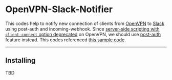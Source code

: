 OpenVPN-Slack-Notifier
=======

This codes help to notify new connection of clients from [OpenVPN](https://openvpn.net/) to [Slack](https://slack.com) using post-auth and incoming-webhook. 
Since [server-side scripting with `client-connect` option deprecated](https://openvpn.net/vpn-server-resources/explanation-of-client-side-scripting-with-simple-examples/) on OpenVPN, we should use [post-auth](https://openvpn.net/vpn-server-resources/post-auth-programming-notes-and-examples/) feature instead. This codes referenced [this sample code](http://swupdate.openvpn.net/scripts/post_auth_mac_address_checking.py).

- - - 

Installing
---

TBD
